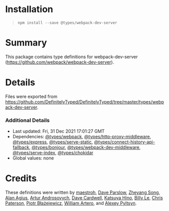 # Installation
> `npm install --save @types/webpack-dev-server`

# Summary
This package contains type definitions for webpack-dev-server (https://github.com/webpack/webpack-dev-server).

# Details
Files were exported from https://github.com/DefinitelyTyped/DefinitelyTyped/tree/master/types/webpack-dev-server.

### Additional Details
 * Last updated: Fri, 31 Dec 2021 17:01:27 GMT
 * Dependencies: [@types/webpack](https://npmjs.com/package/@types/webpack), [@types/http-proxy-middleware](https://npmjs.com/package/@types/http-proxy-middleware), [@types/express](https://npmjs.com/package/@types/express), [@types/serve-static](https://npmjs.com/package/@types/serve-static), [@types/connect-history-api-fallback](https://npmjs.com/package/@types/connect-history-api-fallback), [@types/bonjour](https://npmjs.com/package/@types/bonjour), [@types/webpack-dev-middleware](https://npmjs.com/package/@types/webpack-dev-middleware), [@types/serve-index](https://npmjs.com/package/@types/serve-index), [@types/chokidar](https://npmjs.com/package/@types/chokidar)
 * Global values: none

# Credits
These definitions were written by [maestroh](https://github.com/maestroh), [Dave Parslow](https://github.com/daveparslow), [Zheyang Song](https://github.com/ZheyangSong), [Alan Agius](https://github.com/alan-agius4), [Artur Androsovych](https://github.com/arturovt), [Dave Cardwell](https://github.com/davecardwell), [Katsuya Hino](https://github.com/dobogo), [Billy Le](https://github.com/billy-le), [Chris Paterson](https://github.com/chrispaterson), [Piotr Błażejewicz](https://github.com/peterblazejewicz), [William Artero](https://github.com/wwmoraes), and [Alexey Pyltsyn](https://github.com/lex111).
